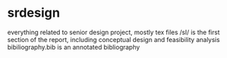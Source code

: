 # srdesign
everything related to senior design project, mostly tex files
/sI/ is the first section of the report, including conceptual design and feasibility analysis
bibiliography.bib is an annotated bibliography
